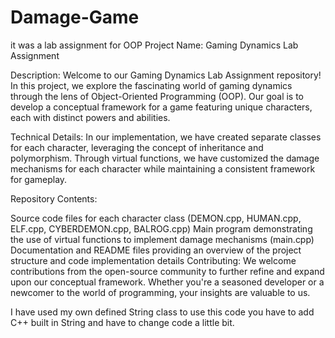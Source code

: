 # Damage-Game
it was a lab assignment for OOP
Project Name: Gaming Dynamics Lab Assignment

Description:
Welcome to our Gaming Dynamics Lab Assignment repository! In this project, we explore the fascinating world of gaming dynamics through the lens of Object-Oriented Programming (OOP). Our goal is to develop a conceptual framework for a game featuring unique characters, each with distinct powers and abilities.

Technical Details:
In our implementation, we have created separate classes for each character, leveraging the concept of inheritance and polymorphism. Through virtual functions, we have customized the damage mechanisms for each character while maintaining a consistent framework for gameplay.

Repository Contents:

Source code files for each character class (DEMON.cpp, HUMAN.cpp, ELF.cpp, CYBERDEMON.cpp, BALROG.cpp)
Main program demonstrating the use of virtual functions to implement damage mechanisms (main.cpp)
Documentation and README files providing an overview of the project structure and code implementation details
Contributing:
We welcome contributions from the open-source community to further refine and expand upon our conceptual framework. Whether you're a seasoned developer or a newcomer to the world of programming, your insights are valuable to us.

I have used my own defined String class to use this code you have to add C++ built in String and have to change code a little bit. 
